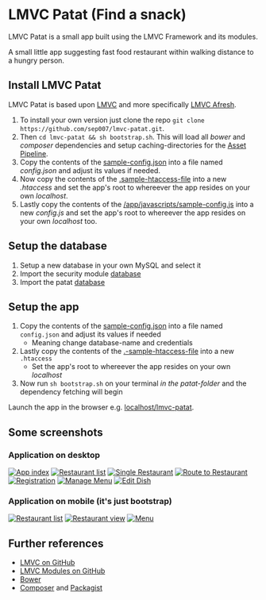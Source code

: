 # LMVC Patat (Find a snack)

LMVC Patat is a small app built using the LMVC Framework and its modules.

A small little app suggesting fast food restaurant within walking distance to a hungry person.

## Install LMVC Patat

LMVC Patat is based upon [LMVC](https://raw.github.com/SEP007/lmvc) and more specifically [LMVC Afresh](https://github.com/scandio/lmvc-afresh).

1. To install your own version just clone the repo `git clone https://github.com/sep007/lmvc-patat.git`.
2. Then `cd lmvc-patat && sh bootstrap.sh`. This will load all *bower* and *composer* dependencies and setup caching-directories for the [Asset Pipeline](https://github.com/SEP007/lmvc-modules/tree/master/lib/Scandio/lmvc/modules/assetpipeline).
4. Copy the contents of the [sample-config.json](https://github.com/SEP007/lmvc-patat/blob/master/sample-config.json) into a file named *config.json* and adjust its values if needed.
5. Now copy the contents of the [.sample-htaccess-file](https://github.com/SEP007/lmvc-patat/blob/master/.sample-htaccess) into a new *.htaccess* and set the app's root to whereever the app resides on your own *localhost*.
6. Lastly copy the contents of the [/app/javascripts/sample-config.js](https://github.com/SEP007/lmvc-patat/blob/master/app/javascripts/sample-config.js) into a new *config.js* and set the app's root to whereever the app resides on your own *localhost* too.

## Setup the database

1. Setup a new database in your own MySQL and select it
2. Import the security module [database](https://github.com/SEP007/lmvc-modules/blob/master/lib/Scandio/lmvc/modules/security/docs/DatabasePrincipal.sql)
3. Import the patat [database](https://github.com/SEP007/lmvc-patat/blob/master/docs/lmvc-patat.sql)

## Setup the app

1. Copy the contents of the [sample-config.json](https://github.com/SEP007/lmvc-patat/blob/master/sample-config.json) into a file named `config.json` and adjust its values if needed
   - Meaning change database-name and credentials
2. Lastly copy the contents of the [.-sample-htaccess-file](https://github.com/SEP007/lmvc-patat/blob/master/.sample-htaccess) into a new `.htaccess`
   - Set the app's root to whereever the app resides on your own *localhost*
3. Now run `sh bootstrap.sh` on your terminal *in the patat-folder* and the dependency fetching will begin

Launch the app in the browser e.g. [localhost/lmvc-patat](http://localhost/lmvc-patat).

## Some screenshots

### Application on desktop
[![App index](https://raw.github.com/scandio/lmvc-patat/master/screens/patat-1-s.jpg)](https://raw.github.com/scandio/lmvc-patat/master/screens/patat-1-b.jpg)
[![Restaurant list](https://raw.github.com/scandio/lmvc-patat/master/screens/patat-2-s.jpg)](https://raw.github.com/scandio/lmvc-patat/master/screens/patat-2-s.jpg)
[![Single Restaurant](https://raw.github.com/scandio/lmvc-patat/master/screens/patat-3-s.jpg)](https://raw.github.com/scandio/lmvc-patat/master/screens/patat-3-b.jpg)
[![Route to Restaurant](https://raw.github.com/scandio/lmvc-patat/master/screens/patat-4-s.jpg)](https://raw.github.com/scandio/lmvc-patat/master/screens/patat-4-b.jpg)
[![Registration](https://raw.github.com/scandio/lmvc-patat/master/screens/patat-5-s.jpg)](https://raw.github.com/scandio/lmvc-patat/master/screens/patat-5-b.jpg)
[![Manage Menu](https://raw.github.com/scandio/lmvc-patat/master/screens/patat-6-s.jpg)](https://raw.github.com/scandio/lmvc-patat/master/screens/patat-6-b.jpg)
[![Edit Dish](https://raw.github.com/scandio/lmvc-patat/master/screens/patat-7-s.jpg)](https://raw.github.com/scandio/lmvc-patat/master/screens/patat-7-b.jpg)

### Application on mobile (it's just bootstrap)

[![Restaurant list](https://raw.github.com/scandio/lmvc-patat/master/screens/patat-8-s.jpg)](https://raw.github.com/scandio/lmvc-patat/master/screens/patat-8-b.jpg)
[![Restaurant view](https://raw.github.com/scandio/lmvc-patat/master/screens/patat-9-s.jpg)](https://raw.github.com/scandio/lmvc-patat/master/screens/patat-9-b.jpg)
[![Menu](https://raw.github.com/scandio/lmvc-patat/master/screens/patat-10-s.jpg)](https://raw.github.com/scandio/lmvc-patat/master/screens/patat-10-b.jpg)

## Further references

* [LMVC on GitHub](https://raw.github.com/scandio/lmvc)
* [LMVC Modules on GitHub](https://github.com/scandio/lmvc-modules)
* [Bower](http://bower.io/)
* [Composer](http://getcomposer.org/) and [Packagist](http://packagist.org)